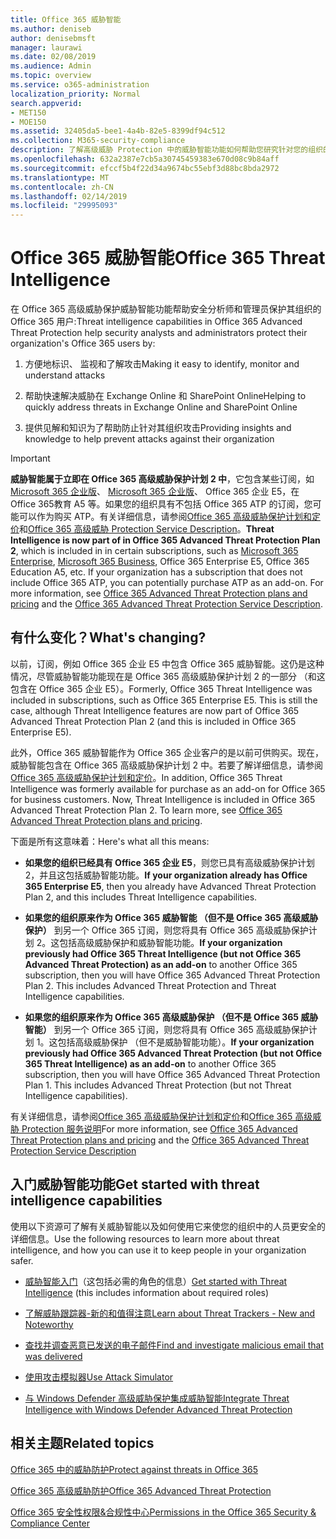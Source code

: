 ```yaml
---
title: Office 365 威胁智能
ms.author: deniseb
author: denisebmsft
manager: laurawi
ms.date: 02/08/2019
ms.audience: Admin
ms.topic: overview
ms.service: o365-administration
localization_priority: Normal
search.appverid:
- MET150
- MOE150
ms.assetid: 32405da5-bee1-4a4b-82e5-8399df94c512
ms.collection: M365-security-compliance
description: 了解高级威胁 Protection 中的威胁智能功能如何帮助您研究针对您的组织的威胁、 响应恶意软件和网络钓鱼，代表您检测到 Office 365 其他攻击和搜索威胁指标。
ms.openlocfilehash: 632a2387e7cb5a30745459383e670d08c9b84aff
ms.sourcegitcommit: efccf5b4f22d34a9674bc55ebf3d88bc8bda2972
ms.translationtype: MT
ms.contentlocale: zh-CN
ms.lasthandoff: 02/14/2019
ms.locfileid: "29995093"
---
```

# <a name="office-365-threat-intelligence"></a><span data-ttu-id="7248c-103">Office 365 威胁智能</span><span class="sxs-lookup"><span data-stu-id="7248c-103">Office 365 Threat Intelligence</span></span>

<span data-ttu-id="7248c-104">在 Office 365 高级威胁保护威胁智能功能帮助安全分析师和管理员保护其组织的 Office 365 用户:</span><span class="sxs-lookup"><span data-stu-id="7248c-104">Threat intelligence capabilities in Office 365 Advanced Threat Protection help security analysts and administrators protect their organization's Office 365 users by:</span></span>
  
1. <span data-ttu-id="7248c-105">方便地标识、 监视和了解攻击</span><span class="sxs-lookup"><span data-stu-id="7248c-105">Making it easy to identify, monitor and understand attacks</span></span>
    
2. <span data-ttu-id="7248c-106">帮助快速解决威胁在 Exchange Online 和 SharePoint Online</span><span class="sxs-lookup"><span data-stu-id="7248c-106">Helping to quickly address threats in Exchange Online and SharePoint Online</span></span>
    
3. <span data-ttu-id="7248c-107">提供见解和知识为了帮助防止针对其组织攻击</span><span class="sxs-lookup"><span data-stu-id="7248c-107">Providing insights and knowledge to help prevent attacks against their organization</span></span>
    
> [!IMPORTANT]
> <span data-ttu-id="7248c-p101">**威胁智能属于立即在 Office 365 高级威胁保护计划 2 中**，它包含某些订阅，如[Microsoft 365 企业版](https://www.microsoft.com/microsoft-365/enterprise/home)、 [Microsoft 365 企业版](https://www.microsoft.com/microsoft-365/business)、 Office 365 企业 E5，在 Office 365教育 A5 等。如果您的组织具有不包括 Office 365 ATP 的订阅，您可能可以作为购买 ATP。有关详细信息，请参阅[Office 365 高级威胁保护计划和定价](https://products.office.com/exchange/advance-threat-protection)和[Office 365 高级威胁 Protection Service Description](https://docs.microsoft.com/en-us/office365/servicedescriptions/office-365-advanced-threat-protection-service-description#whats-new-in-office-365-advanced-threat-protection-atp)。</span><span class="sxs-lookup"><span data-stu-id="7248c-p101">**Threat Intelligence is now part of in Office 365 Advanced Threat Protection Plan 2**, which is included in in certain subscriptions, such as [Microsoft 365 Enterprise](https://www.microsoft.com/microsoft-365/enterprise/home), [Microsoft 365 Business](https://www.microsoft.com/microsoft-365/business), Office 365 Enterprise E5, Office 365 Education A5, etc. If your organization has a subscription that does not include Office 365 ATP, you can potentially purchase ATP as an add-on. For more information, see [Office 365 Advanced Threat Protection plans and pricing](https://products.office.com/exchange/advance-threat-protection) and the [Office 365 Advanced Threat Protection Service Description](https://docs.microsoft.com/en-us/office365/servicedescriptions/office-365-advanced-threat-protection-service-description#whats-new-in-office-365-advanced-threat-protection-atp).</span></span> 
  
## <a name="whats-changing"></a><span data-ttu-id="7248c-110">有什么变化？</span><span class="sxs-lookup"><span data-stu-id="7248c-110">What's changing?</span></span>

<span data-ttu-id="7248c-p102">以前，订阅，例如 Office 365 企业 E5 中包含 Office 365 威胁智能。这仍是这种情况，尽管威胁智能功能现在是 Office 365 高级威胁保护计划 2 的一部分 （和这包含在 Office 365 企业 E5）。</span><span class="sxs-lookup"><span data-stu-id="7248c-p102">Formerly, Office 365 Threat Intelligence was included in subscriptions, such as Office 365 Enterprise E5. This is still the case, although Threat Intelligence features are now part of Office 365 Advanced Threat Protection Plan 2 (and this is included in Office 365 Enterprise E5).</span></span> 

<span data-ttu-id="7248c-p103">此外，Office 365 威胁智能作为 Office 365 企业客户的是以前可供购买。现在，威胁智能包含在 Office 365 高级威胁保护计划 2 中。若要了解详细信息，请参阅[Office 365 高级威胁保护计划和定价](https://products.office.com/exchange/advance-threat-protection)。</span><span class="sxs-lookup"><span data-stu-id="7248c-p103">In addition, Office 365 Threat Intelligence was formerly available for purchase as an add-on for Office 365 for business customers. Now, Threat Intelligence is included in Office 365 Advanced Threat Protection Plan 2. To learn more, see [Office 365 Advanced Threat Protection plans and pricing](https://products.office.com/exchange/advance-threat-protection).</span></span>

<span data-ttu-id="7248c-116">下面是所有这意味着：</span><span class="sxs-lookup"><span data-stu-id="7248c-116">Here's what all this means:</span></span>

- <span data-ttu-id="7248c-117">**如果您的组织已经具有 Office 365 企业 E5**，则您已具有高级威胁保护计划 2，并且这包括威胁智能功能。</span><span class="sxs-lookup"><span data-stu-id="7248c-117">**If your organization already has Office 365 Enterprise E5**, then you already have Advanced Threat Protection Plan 2, and this includes Threat Intelligence capabilities.</span></span>

- <span data-ttu-id="7248c-p104">**如果您的组织原来作为 Office 365 威胁智能 （但不是 Office 365 高级威胁保护）** 到另一个 Office 365 订阅，则您将具有 Office 365 高级威胁保护计划 2。这包括高级威胁保护和威胁智能功能。</span><span class="sxs-lookup"><span data-stu-id="7248c-p104">**If your organization previously had Office 365 Threat Intelligence (but not Office 365 Advanced Threat Protection) as an add-on** to another Office 365 subscription, then you will have Office 365 Advanced Threat Protection Plan 2. This includes Advanced Threat Protection and Threat Intelligence capabilities.</span></span> 

- <span data-ttu-id="7248c-p105">**如果您的组织原来作为 Office 365 高级威胁保护 （但不是 Office 365 威胁智能）** 到另一个 Office 365 订阅，则您将具有 Office 365 高级威胁保护计划 1。这包括高级威胁保护 （但不是威胁智能功能）。</span><span class="sxs-lookup"><span data-stu-id="7248c-p105">**If your organization previously had Office 365 Advanced Threat Protection (but not Office 365 Threat Intelligence) as an add-on** to another Office 365 subscription, then you will have Office 365 Advanced Threat Protection Plan 1. This includes Advanced Threat Protection (but not Threat Intelligence capabilities).</span></span>

<span data-ttu-id="7248c-122">有关详细信息，请参阅[Office 365 高级威胁保护计划和定价](https://products.office.com/exchange/advance-threat-protection)和[Office 365 高级威胁 Protection 服务说明](https://docs.microsoft.com/en-us/office365/servicedescriptions/office-365-advanced-threat-protection-service-description#whats-new-in-office-365-advanced-threat-protection-atp)</span><span class="sxs-lookup"><span data-stu-id="7248c-122">For more information, see [Office 365 Advanced Threat Protection plans and pricing](https://products.office.com/exchange/advance-threat-protection) and the [Office 365 Advanced Threat Protection Service Description](https://docs.microsoft.com/en-us/office365/servicedescriptions/office-365-advanced-threat-protection-service-description#whats-new-in-office-365-advanced-threat-protection-atp)</span></span>

## <a name="get-started-with-threat-intelligence-capabilities"></a><span data-ttu-id="7248c-123">入门威胁智能功能</span><span class="sxs-lookup"><span data-stu-id="7248c-123">Get started with threat intelligence capabilities</span></span>

<span data-ttu-id="7248c-124">使用以下资源可了解有关威胁智能以及如何使用它来使您的组织中的人员更安全的详细信息。</span><span class="sxs-lookup"><span data-stu-id="7248c-124">Use the following resources to learn more about threat intelligence, and how you can use it to keep people in your organization safer.</span></span>
  
- <span data-ttu-id="7248c-125">[威胁智能入门](get-started-with-ti.md)（这包括必需的角色的信息）</span><span class="sxs-lookup"><span data-stu-id="7248c-125">[Get started with Threat Intelligence](get-started-with-ti.md) (this includes information about required roles)</span></span> 
    
- [<span data-ttu-id="7248c-126">了解威胁跟踪器-新的和值得注意</span><span class="sxs-lookup"><span data-stu-id="7248c-126">Learn about Threat Trackers - New and Noteworthy</span></span>](threat-trackers.md)
    
- [<span data-ttu-id="7248c-127">查找并调查恶意已发送的电子邮件</span><span class="sxs-lookup"><span data-stu-id="7248c-127">Find and investigate malicious email that was delivered</span></span>](investigate-malicious-email-that-was-delivered.md)
    
- [<span data-ttu-id="7248c-128">使用攻击模拟器</span><span class="sxs-lookup"><span data-stu-id="7248c-128">Use Attack Simulator</span></span>](attack-simulator.md)
    
- [<span data-ttu-id="7248c-129">与 Windows Defender 高级威胁保护集成威胁智能</span><span class="sxs-lookup"><span data-stu-id="7248c-129">Integrate Threat Intelligence with Windows Defender Advanced Threat Protection</span></span>](integrate-office-365-ti-with-wdatp.md)
    
## <a name="related-topics"></a><span data-ttu-id="7248c-130">相关主题</span><span class="sxs-lookup"><span data-stu-id="7248c-130">Related topics</span></span>

[<span data-ttu-id="7248c-131">Office 365 中的威胁防护</span><span class="sxs-lookup"><span data-stu-id="7248c-131">Protect against threats in Office 365</span></span>](protect-against-threats.md)
  
[<span data-ttu-id="7248c-132">Office 365 高级威胁防护</span><span class="sxs-lookup"><span data-stu-id="7248c-132">Office 365 Advanced Threat Protection</span></span>](office-365-atp.md)
  
[<span data-ttu-id="7248c-133">Office 365 安全性权限&amp;合规性中心</span><span class="sxs-lookup"><span data-stu-id="7248c-133">Permissions in the Office 365 Security &amp; Compliance Center</span></span>](permissions-in-the-security-and-compliance-center.md)
  

